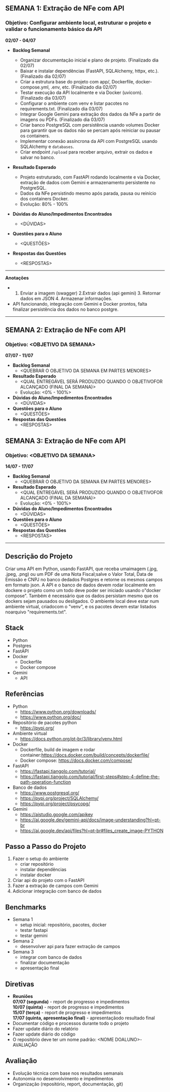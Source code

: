 ## SEMANA 1: Extração de NFe com API  
### Objetivo: Configurar ambiente local, estruturar o projeto e validar o funcionamento básico da API  
**02/07 - 04/07**

- **Backlog Semanal**
    - Organizar documentação inicial e plano de projeto. (Finalizado dia 02/07)
    - Baixar e instalar dependências (FastAPI, SQLAlchemy, httpx, etc.). (Finalizado dia 02/07)
    - Criar a estrutura base do projeto com app/, Dockerfile, docker-compose.yml, .env, etc. (Finalizado dia 02/07)
    - Testar execução da API localmente e via Docker (uvicorn). (Finalizado dia 03/07)
    - Configurar o ambiente com venv e listar pacotes no requirements.txt. (Finalizado dia 03/07)
    - Integrar Google Gemini para extração dos dados da NFe a partir de imagens ou PDFs. (Finalizado dia 03/07)
    - Criar banco PostgreSQL com persistência usando volumes Docker para garantir que os dados não se percam após reiniciar ou pausar os containers.
    - Implementar conexão assíncrona da API com PostgreSQL usando SQLAlchemy e `databases`.
    - Criar endpoint `/upload` para receber arquivo, extrair os dados e salvar no banco.

- **Resultado Esperado**
    - Projeto estruturado, com FastAPI rodando localmente e via Docker, extração de dados com Gemini e armazenamento persistente no PostgreSQL.
    - Dados da NFe persistindo mesmo após parada, pausa ou reinício dos containers Docker.
    - Evolução: 80% - 100%

- **Dúvidas do Aluno/Impedimentos Encontrados**
    - \<DÚVIDAS\>
- **Questões para o Aluno**
    - \<QUESTÕES\>
- **Respostas das Questões**
    - \<RESPOSTAS\>
---
**Anotações**
- 1. Enviar a imagem (swagger) 2.Extrair dados (api gemini) 3. Retornar dados em JSON 4. Armazenar informações.
- API funcionando, integração com Gemini e Docker prontos, falta finalizar persistência dos dados no banco postgre.
---
## SEMANA 2: Extração de NFe com API
### Objetivo: \<OBJETIVO DA SEMANA\>
**07/07 - 11/07**
- **Backlog Semanal**
    - \<QUEBRAR O OBJETIVO DA SEMANA EM PARTES MENORES\>
- **Resultado Esperado**
    - \<QUAL ENTREGÁVEL SERÁ PRODUZIDO QUANDO O OBJETIVOFOR ALCANÇADO (FINAL DA SEMANA)\>
    - Evolução: \<0% - 100%\>
- **Dúvidas do Aluno/Impedimentos Encontrados**
    - \<DÚVIDAS\>
- **Questões para o Aluno**
    - \<QUESTÕES\>
- **Respostas das Questões**
    - \<RESPOSTAS\>
## SEMANA 3: Extração de NFe com API
### Objetivo: \<OBJETIVO DA SEMANA\>
**14/07 - 17/07**
- **Backlog Semanal**
    - \<QUEBRAR O OBJETIVO DA SEMANA EM PARTES MENORES\>
- **Resultado Esperado**
    - \<QUAL ENTREGÁVEL SERÁ PRODUZIDO QUANDO O OBJETIVOFOR ALCANÇADO (FINAL DA SEMANA)\>
    - Evolução: \<0% - 100%\>
- **Dúvidas do Aluno/Impedimentos Encontrados**
    - \<DÚVIDAS\>
- **Questões para o Aluno**
    - \<QUESTÕES\>
- **Respostas das Questões**
    - \<RESPOSTAS\>
---
## Descrição do Projeto
Criar uma API em Python, usando FastAPI, que receba umaimagem (.jpg, .jpeg, .png) ou um PDF de uma Nota Fiscal;salve o Valor Total, Data de Emissão e CNPJ no banco dedados Postgres e retorne os mesmos campos em formato json.
A API e o banco de dados devem rodar localmente em dockere o projeto como um todo deve poder ser iniciado usando o"docker compose". Também é necessário que os dados persistam mesmo que os dockers sejam pausados ou desligados.
O ambiente local deve estar num ambiente virtual, criadocom o "venv", e os pacotes devem estar listados noarquivo "requirements.txt".
## Stack
- Python
- Postgres
- FastAPI
- Docker
    - Dockerfile
    - Docker compose
- Gemini
    - API
## Referências
- Python
    - https://www.python.org/downloads/
    - https://www.python.org/doc/
- Repositório de pacotes python
    - https://pypi.org/
- Ambiente virtual
    - https://docs.python.org/pt-br/3/library/venv.html
- Docker
    - Dockerfile, build de imagem e rodar container:https://docs.docker.com/build/concepts/dockerfile/
    - Docker compose: https://docs.docker.com/compose/
- FastAPI
    - https://fastapi.tiangolo.com/tutorial/
    - https://fastapi.tiangolo.com/tutorial/first-steps#step-4-define-the-path-operation-function
- Banco de dados
    - https://www.postgresql.org/
    - https://pypi.org/project/SQLAlchemy/
    - https://pypi.org/project/psycopg/
- Gemini
    - https://aistudio.google.com/apikey
    - https://ai.google.dev/gemini-api/docs/image-understanding?hl=pt-br
    - https://ai.google.dev/api/files?hl=pt-br#files_create_image-PYTHON 
## Passo a Passo do Projeto
1. Fazer o setup do ambiente
    - criar repositório
    - instalar dependências
    - instalar docker
1. Criar api do projeto com o FastAPI
1. Fazer a extração de campos com Gemini
1. Adicionar integração com banco de dados
## Benchmarks
- Semana 1
    - setup inicial: repositório, pacotes, docker
    - testar fastapi
    - testar gemini
- Semana 2
    - desenvolver api para fazer extração de campos
- Semana 3
    - integrar com banco de dados
    - finalizar documentação
    - apresentação final
## Diretivas
- **Reuniões**  
    **07/07 (segunda)** - report de progresso e impedimentos  
    **10/07 (quinta)** - report de progresso e impedimentos  
    **15/07 (terça)** - report de progresso e impedimentos  
    **17/07 (quinta, apresentação final)** - apresentaçãodo resultado final  
- Documentar código e processos durante todo o projeto  
- Fazer update diário do relatório  
- Fazer update diário do código  
- O repositório deve ter um nome padrão: \<NOME DOALUNO\>-AVALIAÇÃO
## Avaliação
- Evolução técnica com base nos resultados semanais
- Autonomia no desenvolvimento e impedimentos
- Organização (repositório, report, documentação, git)